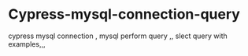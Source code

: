 # Cypress-mysql-connection-query
cypress mysql connection , mysql perform query ,, slect query with examples,,,
